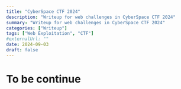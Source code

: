 ```yaml
---
title: "CyberSpace CTF 2024"
description: "Writeup for web challenges in CyberSpace CTF 2024"
summary: "Writeup for web challenges in CyberSpace CTF 2024"
categories: ["Writeup"]
tags: ["Web Exploitation", "CTF"]
#externalUrl: ""
date: 2024-09-03
draft: false
---
```


# To be continue